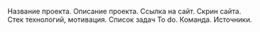 Название проекта.
Описание проекта.
Ссылка на сайт.
Скрин сайта.
Стек технологий, мотивация.
Список задач To do.
Команда.
Источники.
